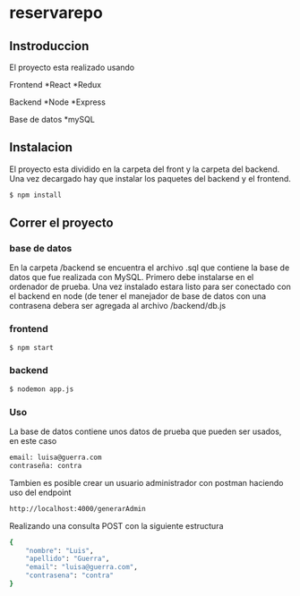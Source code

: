 # reservarepo

## Instroduccion

El proyecto esta realizado usando 

Frontend
  *React
  *Redux

Backend
  *Node
  *Express

Base de datos
  *mySQL

## Instalacion

El proyecto esta dividido en la carpeta del front y la carpeta del backend. Una vez decargado hay que instalar los paquetes del backend y el frontend.

```bash
$ npm install
```

## Correr el proyecto

### base de datos
En la carpeta /backend se encuentra el archivo .sql que contiene la base de datos que fue realizada con MySQL.
Primero debe instalarse en el ordenador de prueba. Una vez instalado estara listo para ser conectado con el backend en node (de tener el manejador de base de datos con una contrasena debera ser agregada al archivo /backend/db.js

### frontend

```bash
$ npm start
```

### backend
```bash
$ nodemon app.js
```

### Uso

La base de datos contiene unos datos de prueba que pueden ser usados, en este caso
```bash
email: luisa@guerra.com
contraseña: contra
```

Tambien es posible crear un usuario administrador con postman haciendo uso del endpoint

```bash
http://localhost:4000/generarAdmin
```

Realizando una consulta POST con la siguiente estructura

```bash
{
    "nombre": "Luis",
    "apellido": "Guerra",
    "email": "luisa@guerra.com",
    "contrasena": "contra"
}
```
